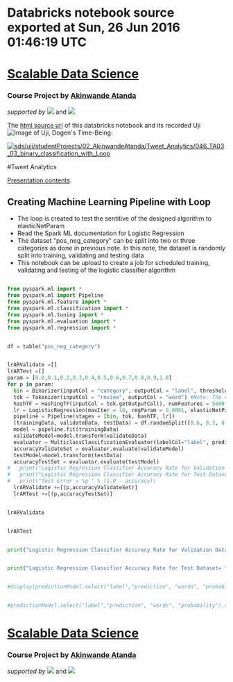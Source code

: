 # Databricks notebook source exported at Sun, 26 Jun 2016 01:46:19 UTC


# [Scalable Data Science](http://www.math.canterbury.ac.nz/~r.sainudiin/courses/ScalableDataScience/)


### Course Project by [Akinwande Atanda](https://nz.linkedin.com/in/akinwande-atanda)

*supported by* [![](https://raw.githubusercontent.com/raazesh-sainudiin/scalable-data-science/master/images/databricks_logoTM_200px.png)](https://databricks.com/)
and 
[![](https://raw.githubusercontent.com/raazesh-sainudiin/scalable-data-science/master/images/AWS_logoTM_200px.png)](https://www.awseducate.com/microsite/CommunitiesEngageHome)





The [html source url](https://raw.githubusercontent.com/raazesh-sainudiin/scalable-data-science/master/db/studentProjects/02_AkinwandeAtanda/Tweet_Analytics/046_TA03_03_binary_classification_with_Loop.html) of this databricks notebook and its recorded Uji ![Image of Uji, Dogen's Time-Being](https://raw.githubusercontent.com/raazesh-sainudiin/scalable-data-science/master/images/UjiTimeBeingDogen.png "uji"):

[![sds/uji/studentProjects/02_AkinwandeAtanda/Tweet_Analytics/046_TA03_03_binary_classification_with_Loop](http://img.youtube.com/vi/zJirlHAV6YU/0.jpg)](https://www.youtube.com/v/zJirlHAV6YU?rel=0&autoplay=1&modestbranding=1&start=0&end=1611)





#Tweet Analytics

[Presentation contents](https://github.com/aaa121/Spark-Tweet-Streaming-Presentation-May-2016).





## Creating Machine Learning Pipeline with Loop

* The loop is created to test the sentitive of the designed algorithm to elasticNetParam
* Read the Spark ML documentation for Logistic Regression
* The dataset "pos_neg_category" can be split into two or three categories as done in previous note. In this note, the dataset is randomly split into training, validating and testing data
* This notebook can be upload to create a job for scheduled training, validating and testing of the logistic classifier algorithm


```python

from pyspark.ml import *
from pyspark.ml import Pipeline
from pyspark.ml.feature import *
from pyspark.ml.classification import *
from pyspark.ml.tuning import *
from pyspark.ml.evaluation import *
from pyspark.ml.regression import *

```
```python

df = table("pos_neg_category")

```
```python

lrARValidate =[]
lrARTest =[]
param = [0.0,0.1,0.2,0.3,0.4,0.5,0.6,0.7,0.8,0.9,1.0]
for p in param:
  bin = Binarizer(inputCol = "category", outputCol = "label", threshold = 0.5) # Positive reviews > 0.5 threshold
  tok = Tokenizer(inputCol = "review", outputCol = "word") #Note: The column "words" in the original table can also contain sentences that will be tokenized
  hashTF = HashingTF(inputCol = tok.getOutputCol(), numFeatures = 5000, outputCol = "features")
  lr = LogisticRegression(maxIter = 10, regParam = 0.0001, elasticNetParam = p)
  pipeline = Pipeline(stages = [bin, tok, hashTF, lr])
  (trainingData, validateData, testData) = df.randomSplit([0.6, 0.3, 0.1])
  model = pipeline.fit(trainingData)
  validateModel=model.transform(validateData)
  evaluator = MulticlassClassificationEvaluator(labelCol="label", predictionCol="prediction", metricName="precision")
  accuracyValidateSet = evaluator.evaluate(validateModel)
  testModel=model.transform(testData)
  accuracyTestSet = evaluator.evaluate(testModel)
#   print("Logistic Regression Classifier Accuracy Rate for Validation Dataset = %g " % (accuracyValidateSet))
#   print("Logistic Regression Classifier Accuracy Rate for Test Dataset = %g " % (accuracyTestSet))
#   print("Test Error = %g " % (1.0 - accuracy))
  lrARValidate +=[(p,accuracyValidateSet)]
  lrARTest +=[(p,accuracyTestSet)]

```
```python

lrARValidate

```
```python

lrARTest

```
```python

print("Logistic Regression Classifier Accuracy Rate for Validation Dataset= ", lrARValidate)

```
```python

print("Logistic Regression Classifier Accuracy Rate for Test Dataset= ", lrARTest)

```
```python

#display(predictionModel.select("label","prediction", "words", "probability")) # Prob of being 0 (negative) against 1 (positive)

```
```python

#predictionModel.select("label","prediction", "words", "probability").show(10) # Prob of being 0 (negative) against 1 (positive)

```




# [Scalable Data Science](http://www.math.canterbury.ac.nz/~r.sainudiin/courses/ScalableDataScience/)


### Course Project by [Akinwande Atanda](https://nz.linkedin.com/in/akinwande-atanda)

*supported by* [![](https://raw.githubusercontent.com/raazesh-sainudiin/scalable-data-science/master/images/databricks_logoTM_200px.png)](https://databricks.com/)
and 
[![](https://raw.githubusercontent.com/raazesh-sainudiin/scalable-data-science/master/images/AWS_logoTM_200px.png)](https://www.awseducate.com/microsite/CommunitiesEngageHome)
